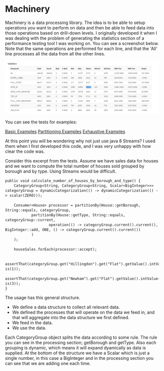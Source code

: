 # Machinery

Machinery is a data processing library.  The idea is to be able to setup operations you want to perform on data and then be able to feed data into those operations based on drill-down levels.  I originally developed it when I was dealing with the problem of generating the statistics section of a performance testing tool I was working on.  You can see a screenshot below.  Note that the same operations are performed for each line, and that the 'All' line processes all the data from all the other lines.

![statistics screenshot](statistics.png)

You can see the tests for examples:

[Basic Examples](./src/test/java/uk/co/malbec/machinery/BasicExamples.java)
[Partitioning Examples](./src/test/java/uk/co/malbec/machinery/PartitioningExamples.java)
[Exhaustive Examples](./src/test/java/uk/co/malbec/machinery/ExhaustiveExamples.java)


At this point you will be wondering why not just use java 8 Streams?  I used them when I first developed this code, and I was very unhappy with how clear the code was.  

Consider this excerpt from the tests.  Assume we have sales data for houses and we want to compute the total number of houses sold grouped by borough and by type.  Using Streams would be difficult.  

    public void calculate_number_of_houses_by_borough_and_type() {
        CategoryGroup<String, CategoryGroup<String, Scalar<BigInteger>>> categoryGroup = dynamicCategorization(() -> dynamicCategorization(() -> scalar(ZERO)));

        Consumer<House> processor = partitionBy(House::getBorough, String::equals, categoryGroup,
                partitionBy(House::getType, String::equals, categoryGroup::current,
                        operation(() -> categoryGroup.current().current(), BigInteger::add, ONE, () -> categoryGroup.current().current())
                )
        );

        houseSales.forEach(processor::accept);

        assertThat(categoryGroup.get("Hillingdon").get("Flat").getValue().intValue(), is(1));
        assertThat(categoryGroup.get("Newham").get("Flat").getValue().intValue(), is(3));
    }

The usage has this general structure.
 * We define a data structure to collect all relevant data.
 * We defined the processes that will operate on the data we feed in, and that will aggregate into the data structure we first defined.
 * We feed in the data.
 * We use the data.

Each CategoryGroup object splits the data according to some rule.  The rule you can see in the processing section; getBorough and getType.  Also each grouping is dynamic, which means it will expand dyamically as data is supplied.    At the bottom of the structure we have a Scalar which is just a single number, in this case a BigInteger and in the processing section you can see that we are adding one each time.



